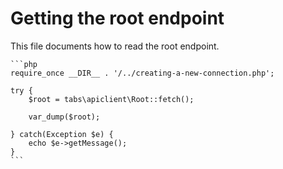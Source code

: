 # Getting the root endpoint
This file documents how to read the root endpoint.

    ```php
    require_once __DIR__ . '/../creating-a-new-connection.php';

    try {
        $root = tabs\apiclient\Root::fetch();

        var_dump($root);

    } catch(Exception $e) {
        echo $e->getMessage();
    }
    ```
